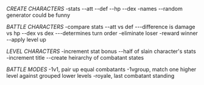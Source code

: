 _CREATE CHARACTERS_
-stats
--att
--def
--hp
--dex
-names
--random generator could be funny

_BATTLE CHARACTERS_
-compare stats
--att vs def
---difference is damage vs hp
--dex vs dex
---determines turn order
-eliminate loser
-reward winner
--apply level up

_LEVEL CHARACTERS_
-increment stat bonus
--half of slain character's stats
-increment title
--create heirarchy of combatant states

_BATTLE MODES_
-1v1, pair up equal combatants
-1vgroup, match one higher level against grouped lower levels
-royale, last combatant standing
